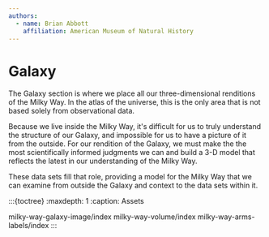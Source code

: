 ```yaml
---
authors:
  - name: Brian Abbott
    affiliation: American Museum of Natural History
---
```



# Galaxy

The Galaxy section is where we place all our three-dimensional renditions of the Milky Way. In the atlas of the universe, this is the only area that is not based solely from observational data.

Because we live inside the Milky Way, it's difficult for us to truly understand the structure of our Galaxy, and impossible for us to have a picture of it from the outside. For our rendition of the Galaxy, we must make the the most scientifically informed  judgments we can and build a 3-D model that reflects the latest in our understanding of the Milky Way.

These data sets fill that role, providing a model for the Milky Way that we can examine from outside the Galaxy and context to the data sets within it.




:::{toctree}
:maxdepth: 1
:caption: Assets

milky-way-galaxy-image/index
milky-way-volume/index
milky-way-arms-labels/index
:::
